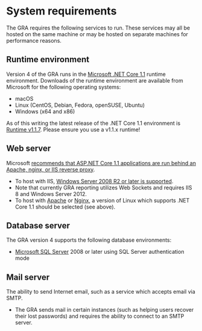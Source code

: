 # System requirements

The GRA requires the following services to run. These services may all be hosted on the same machine or may be hosted on separate machines for performance reasons.

## Runtime environment
Version 4 of the GRA runs in the [Microsoft .NET Core 1.1](https://www.microsoft.com/net/download/all) runtime environment. Downloads of the runtime environment are available from Microsoft for the following operating systems:
  * macOS
  * Linux (CentOS, Debian, Fedora, openSUSE, Ubuntu)
  * Windows (x64 and x86)

As of this writing the latest release of the .NET Core 1.1 environment is [Runtime v1.1.7](https://www.microsoft.com/net/download/dotnet-core/runtime-1.1.7). Please ensure you use a v1.1.x runtime!

## Web server
Microsoft [recommends that ASP.NET Core 1.1 applications are run behind an Apache, nginx, or IIS reverse proxy](https://docs.microsoft.com/en-us/aspnet/core/fundamentals/servers/kestrel?view=aspnetcore-1.1&tabs=aspnetcore1x#when-to-use-kestrel-with-a-reverse-proxy).
  * To host with IIS, [Windows Server 2008 R2 or later is supported](https://docs.microsoft.com/en-us/aspnet/core/host-and-deploy/iis/?view=aspnetcore-1.1&tabs=aspnetcore1x).
  * Note that currently GRA reporting utilizes Web Sockets and requires IIS 8 and Windows Server 2012.
  * To host with [Apache](https://docs.microsoft.com/en-us/aspnet/core/host-and-deploy/linux-apache?view=aspnetcore-1.1&tabs=aspnetcore1x) or [Nginx](https://docs.microsoft.com/en-us/aspnet/core/host-and-deploy/linux-nginx?view=aspnetcore-1.1&tabs=aspnetcore1x), a version of Linux which supports .NET Core 1.1 should be selected (see above).

## Database server
The GRA version 4 supports the following database environments:
  * [Microsoft SQL Server](http://www.microsoft.com/en-us/server-cloud/products/sql-server/) 2008 or later using SQL Server authentication mode

## Mail server
The ability to send Internet email, such as a service which accepts email via SMTP.
  * The GRA sends mail in certain instances (such as helping users recover their lost passwords) and requires the ability to connect to an SMTP server.
